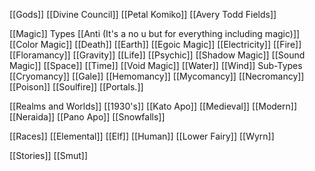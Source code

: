 [[Gods]]
 [[Divine Council]]
 [[Petal Komiko]]
 [[Avery Todd Fields]]

[[Magic]]
 Types
   [[Anti (It's a no u but for everything including magic)]]
   [[Color Magic]]
   [[Death]]
   [[Earth]]
   [[Egoic Magic]]
   [[Electricity]]
   [[Fire]]
   [[Floramancy]]
   [[Gravity]]
   [[Life]]
   [[Psychic]]
   [[Shadow Magic]]
   [[Sound Magic]]
   [[Space]]
   [[Time]]
   [[Void Magic]]
   [[Water]]
   [[Wind]]
 Sub-Types
  [[Cryomancy]]
  [[Gale]]
  [[Hemomancy]]
  [[Mycomancy]]
  [[Necromancy]]
  [[Poison]]
  [[Soulfire]]
  [[Portals.]]

[[Realms and Worlds]]
 [[1930's]]
 [[Kato Apo]]
 [[Medieval]]
 [[Modern]]
 [[Neraida]]
 [[Pano Apo]]
 [[Snowfalls]]

[[Races]]
 [[Elemental]]
 [[Elf]]
 [[Human]]
 [[Lower Fairy]]
 [[Wyrn]]

[[Stories]]
[[Smut]]
